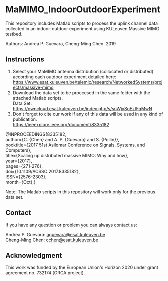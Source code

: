 # MaMIMO_IndoorOutdoorExperiment
This repository includes Matlab scripts to process the uplink channel data collected in an indoor-outdoor experiment using KULeuven Massive MIMO testbed.

Authors: Andrea P. Guevara, Cheng-Ming Chen. 2019

## Instructions

1. Select your MaMIMO antenna distribution (collocated or distributed) according each outdoor experiment detailed here: https://www.esat.kuleuven.be/telemic/research/NetworkedSystems/projects/massive-mimo
2. Download the data set to be proccesed in the same folder with the attached Matlab scripts. <br>
Data Set: https://owncloud.esat.kuleuven.be/index.php/s/snWjxSoEztFqMwN  <br>
3. Don't forget to cite our work if any of this data will be used in any kind of publication. <br>
https://ieeexplore.ieee.org/document/8335182  <br>

@INPROCEEDINGS{8335182, <br>
author={C. {Chen} and A. P. {Guevara} and S. {Pollin}}, <br>
booktitle={2017 51st Asilomar Conference on Signals, Systems, and Computers}, <br>
title={Scaling up distributed massive MIMO: Why and how}, <br>
year={2017}, <br>
pages={271-276}, <br>
doi={10.1109/ACSSC.2017.8335182}, <br>
ISSN={2576-2303}, <br>
month={Oct},} <br>

Note: The Matlab scripts in this repository will work only for the previous data set.

## Contact
If you have any question or problem you can always contact us: <br>

Andrea P. Guevara: aguevara@esat.kuleuven.be <br>
Cheng-Ming Chen: cchen@esat.kuleuven.be


## Acknowledgment

This work was funded by the European Union's Horizon 2020 under grant agreement no. 732174 (ORCA project).
